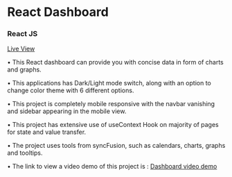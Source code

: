 <h1> React Dashboard  </h1> 

<h3> React JS  </h3> 

<p>  <a href="https://loquacious-gumdrop-ea107f.netlify.app/"> Live View </a> </p>

<p>  • This React dashboard can provide you with concise data in form of charts and graphs. </p>

<p>  • This applications has Dark/Light mode switch, along with an option to change color theme with 6 different options. </p>

<p>  • This project is completely mobile responsive with the navbar vanishing and sidebar appearing in the mobile view. </p>

<p>  • This project has extensive use of useContext Hook on majority of pages for state and value transfer. </p>

<p>  • The project uses tools from syncFusion, such as calendars, charts, graphs and tooltips. </p>

<p>  • The link to view a video demo of this project is : <a href="https://www.youtube.com/watch?v=SNF5mdqseSk"> Dashboard video demo </a> </p>
